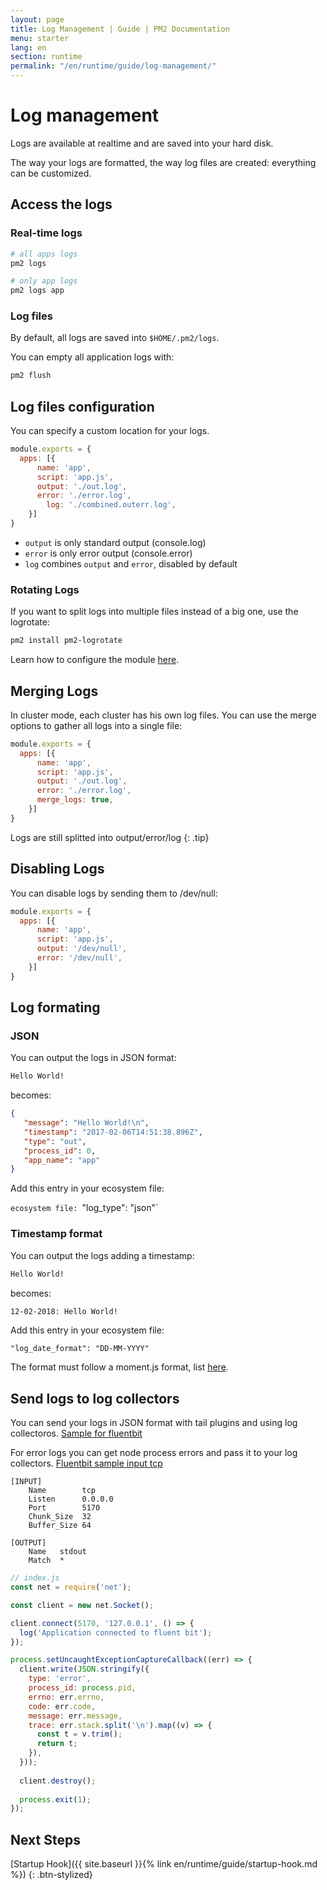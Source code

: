 ```yaml
---
layout: page
title: Log Management | Guide | PM2 Documentation
menu: starter
lang: en
section: runtime
permalink: "/en/runtime/guide/log-management/"
---
```


# Log management

Logs are available at realtime and are saved into your hard disk.

The way your logs are formatted, the way log files are created: everything can be customized.

## Access the logs

### Real-time logs

```bash
# all apps logs
pm2 logs

# only app logs
pm2 logs app
```

### Log files

By default, all logs are saved into `$HOME/.pm2/logs`.

You can empty all application logs with:

```bash
pm2 flush
```

## Log files configuration

You can specify a custom location for your logs.

```javascript
module.exports = {
  apps: [{
      name: 'app',
      script: 'app.js',
      output: './out.log',
      error: './error.log',
	    log: './combined.outerr.log',
    }]
}
```

- `output` is only standard output (console.log)
- `error` is only error output (console.error)
- `log` combines `output` and `error`, disabled by default

### Rotating Logs

If you want to split logs into multiple files instead of a big one, use the logrotate:

```bash
pm2 install pm2-logrotate
```

Learn how to configure the module [here](https://github.com/keymetrics/pm2-logrotate).

## Merging Logs

In cluster mode, each cluster has his own log files. You can use the merge options to gather all logs into a single file:

```javascript
module.exports = {
  apps: [{
      name: 'app',
      script: 'app.js',
      output: './out.log',
      error: './error.log',
      merge_logs: true,
    }]
}
```

 Logs are still splitted into output/error/log
{: .tip}

## Disabling Logs

You can disable logs by sending them to /dev/null:

```javascript
module.exports = {
  apps: [{
      name: 'app',
      script: 'app.js',
      output: '/dev/null',
      error: '/dev/null',
    }]
}
```

## Log formating

### JSON

You can output the logs in JSON format:

```bash
Hello World!
```

becomes:

```json
{
   "message": "Hello World!\n",
   "timestamp": "2017-02-06T14:51:38.896Z",
   "type": "out",
   "process_id": 0,
   "app_name": "app"
}
```

Add this entry in your ecosystem file:

`ecosystem file: `"log_type": "json"`

### Timestamp format

You can output the logs adding a timestamp:

```bash
Hello World!
```

becomes:

```bash
12-02-2018: Hello World!
```

Add this entry in your ecosystem file:

`"log_date_format": "DD-MM-YYYY"`

The format must follow a moment.js format, list [here](https://momentjs.com/docs/#/parsing/string-format/).

## Send logs to log collectors

You can send your logs in JSON format with tail plugins and using log collectoros. [Sample for fluentbit](https://docs.fluentbit.io/manual/input/tail)

For error logs you can get node process errors and pass it to your log collectors.
[Fluentbit sample input tcp](https://docs.fluentbit.io/manual/input/tcp)
```
[INPUT]
    Name        tcp
    Listen      0.0.0.0
    Port        5170
    Chunk_Size  32
    Buffer_Size 64

[OUTPUT]
    Name   stdout
    Match  *
```

```js
// index.js
const net = require('net');

const client = new net.Socket();

client.connect(5170, '127.0.0.1', () => {
  log('Application connected to fluent bit');
});

process.setUncaughtExceptionCaptureCallback((err) => {
  client.write(JSON.stringify({
    type: 'error',
    process_id: process.pid,
    errno: err.errno,
    code: err.code,
    message: err.message,
    trace: err.stack.split('\n').map((v) => {
      const t = v.trim();
      return t;
    }),
  }));
  
  client.destroy();
  
  process.exit(1);
});
```

## Next Steps

[Startup Hook]({{ site.baseurl }}{% link en/runtime/guide/startup-hook.md %})
{: .btn-stylized}
